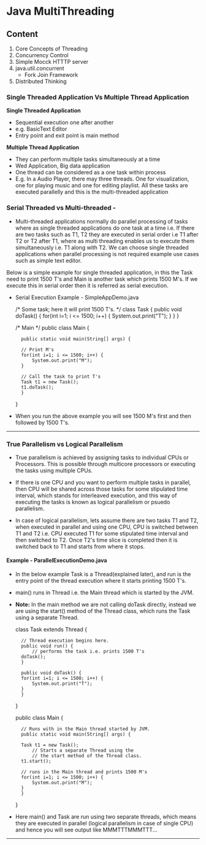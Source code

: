 # Java MultiThreading

## Content

1.  Core Concepts of Threading
2.  Concurrency Control 
3. Simple Mocck HTTTP server
4. java.util.concurrent
 	-	Fork Join Framework
 5. Distributed Thinking
 
 
### Single Threaded Application Vs Multiple Thread Application

**Single Threaded Application** 
- Sequential execution one after another
- e.g. BasicText Editor
- Entry point and exit point is main method

**Multiple Thread Application**
- They can perform multiple tasks simultaneously at a time
- Wed Application, Big data application
- One thread can be considered as a one task within process
- E.g. In a Audio Player, there may three threads. One for visualization, one for playing music and one for editing playlist. All these tasks are executed parallelly and this is the multi-threaded application


### Serial Threaded vs Multi-threaded -

- Multi-threaded applications normally do parallel processing of tasks where as single threaded applications do one task at a time i.e. If there are two tasks such as T1, T2 they are executed in serial order i.e T1 after T2 or T2 after T1, where as multi threading enables us to execute them simultaneously i.e. T1 along with T2. We can choose single threaded applications when parallel processing is not required example use cases such as simple text editor. 

Below is a simple example for single threaded application, in this the Task need to print 1500 T's and Main is another task which prints 1500 M's. If we execute this in serial order then it is referred as serial execution.



* Serial Execution Example - SimpleAppDemo.java

	/*
	Some task; here it will print 1500 T's.
	*/
	class Task {
	    public void doTask() {
		for(int i=1; i <= 1500; i++) {
		    System.out.print("T");
		}
	    }
	}
 
	/* Main */
	public class Main {
	 
	    public static void main(String[] args) {
			
		// Print M's
		for(int i=1; i <= 1500; i++) {
		    System.out.print("M");
		}
			
		// Call the task to print T's
		Task t1 = new Task();
		t1.doTask();
	    }
	 
	}

* When you run the above example you will see 1500 M's first and then followed by 1500 T's.

----------

### True Parallelism vs Logical Parallelism

- True parallelism is achieved by assigning tasks to individual CPUs or Processors. This is possible through multicore processors or executing the tasks using multiple CPUs.

- If there is one CPU and you want to perform multiple tasks in parallel, then CPU will be shared across those tasks for some stipulated time interval, which stands for interleaved execution, and this way of executing the tasks is known as logical parallelism or psuedo parallelism.

- In case of logical parallelism, lets assume there are two tasks T1 and T2, when executed in parallel and using one CPU, CPU is switched between T1 and T2 i.e. CPU executed T1 for some stipulated time interval and then switched to T2. Once T2's time slice is completed then it is switched back to T1 and starts from where it stops.

#### Example - ParallelExecutionDemo.java

- In the below example Task is a Thread(explained later), and run is the entry point of the thread execution where it starts printing 1500 T's.

- main() runs in Thread i.e. the Main thread which is started by the JVM.

- **Note:** In the main method we are not calling doTask directly, instead we are using the start() method of the Thread class, which runs the Task using a separate Thread.

	class Task extends Thread {
		
	    // Thread execution begins here.
	    public void run() {
	        // performs the task i.e. prints 1500 T's
		doTask(); 
	    }
		
	    public void doTask() {
		for(int i=1; i <= 1500; i++) {
		    System.out.print("T");
		}
	    }
	}
	 
	public class Main {
	 
	    // Runs with in the Main thread started by JVM.
	    public static void main(String[] args) {
			
		Task t1 = new Task();
	        // Starts a separate Thread using the 
	        // the start method of the Thread class.
		t1.start(); 
	 
		// runs in the Main thread and prints 1500 M's
		for(int i=1; i <= 1500; i++) {
		    System.out.print("M");
		}	
	    }
	}
	
- Here main() and Task are run using two separate threads, which means they are executed in parallel (logical parallelism in case of single CPU) and hence you will see output like MMMTTTMMMTTT...

---
















